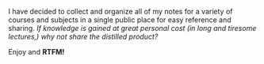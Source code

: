 I have decided to collect and organize all of my notes for a variety of courses and subjects in a single public place for easy reference and sharing.
_If knowledge is gained at great personal cost (in long and tiresome lectures,) why not share the distilled product?_

Enjoy and **RTFM!**
